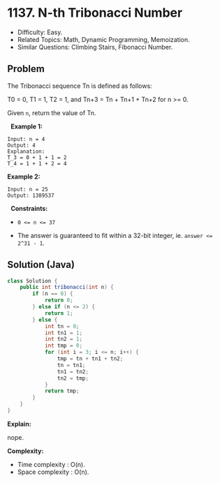 # 1137. N-th Tribonacci Number

- Difficulty: Easy.
- Related Topics: Math, Dynamic Programming, Memoization.
- Similar Questions: Climbing Stairs, Fibonacci Number.

## Problem

The Tribonacci sequence Tn is defined as follows: 

T0 = 0, T1 = 1, T2 = 1, and Tn+3 = Tn + Tn+1 + Tn+2 for n >= 0.

Given ```n```, return the value of Tn.

 
**Example 1:**

```
Input: n = 4
Output: 4
Explanation:
T_3 = 0 + 1 + 1 = 2
T_4 = 1 + 1 + 2 = 4
```

**Example 2:**

```
Input: n = 25
Output: 1389537
```

 
**Constraints:**


	
- ```0 <= n <= 37```
	
- The answer is guaranteed to fit within a 32-bit integer, ie. ```answer <= 2^31 - 1```.


## Solution (Java)

```java
class Solution {
    public int tribonacci(int n) {
        if (n == 0) {
            return 0;
        } else if (n <= 2) {
            return 1;
        } else {
            int tn = 0;
            int tn1 = 1;
            int tn2 = 1;
            int tmp = 0;
            for (int i = 3; i <= n; i++) {
                tmp = tn + tn1 + tn2;
                tn = tn1;
                tn1 = tn2;
                tn2 = tmp;
            }
            return tmp;
        }
    }
}
```

**Explain:**

nope.

**Complexity:**

* Time complexity : O(n).
* Space complexity : O(n).
